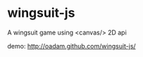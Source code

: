 wingsuit-js
===========

A wingsuit game using &lt;canvas/> 2D api

demo: http://oadam.github.com/wingsuit-js/
